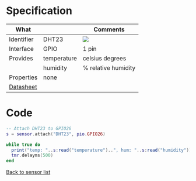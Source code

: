 # Specification

| What         |             | Comments                   |
|--------------|-------------|----------------------------|
| Identifier   | DHT23       |  ![](http://git.whitecatboard.org/dht23.png)                            |
| Interface    | GPIO        | 1 pin                      |
| Provides     | temperature | celsius degrees            |
|              | humidity    | % relative humidity        |
| Properties   | none        |                            |
| [Datasheet](https://kropochev.com/downloads/humidity/AM2301.pdf)    |             |                          |


# Code

```lua
-- Attach DHT23 to GPIO26
s = sensor.attach("DHT23", pio.GPIO26)

while true do
  print("temp: "..s:read("temperature")..", hum: "..s:read("humidity"))
  tmr.delayms(500)
end
```

[Back to sensor list](./Sensor-module#supported-sensors)
